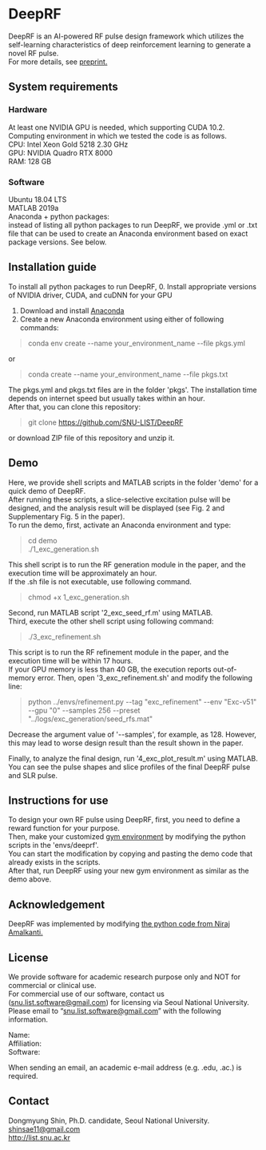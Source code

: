 # DeepRF

DeepRF is an AI-powered RF pulse design framework which utilizes the self-learning characteristics 
of deep reinforcement learning to generate a novel RF pulse. \
For more details, see [preprint.](https://arxiv.org/abs/2105.03061)

## System requirements

### Hardware
At least one NVIDIA GPU is needed, which supporting CUDA 10.2.\
Computing environment in which we tested the code is as follows.\
CPU: Intel Xeon Gold 5218 2.30 GHz\
GPU: NVIDIA Quadro RTX 8000\
RAM: 128 GB

### Software
Ubuntu 18.04 LTS\
MATLAB 2019a\
Anaconda + python packages:\
instead of listing all python packages to run DeepRF, we provide .yml or .txt file that can be used to 
create an Anaconda environment based on exact package versions. See below.

## Installation guide
To install all python packages to run DeepRF,
0. Install appropriate versions of NVIDIA driver, CUDA, and cuDNN for your GPU
1. Download and install [Anaconda](https://www.anaconda.com/products/individual)
2. Create a new Anaconda environment using either of following commands:
>conda env create --name your_environment_name --file pkgs.yml

or

>conda create --name your_environment_name --file pkgs.txt

The pkgs.yml and pkgs.txt files are in the folder 'pkgs'. The installation time depends on internet speed 
but usually takes within an hour.\
After that, you can clone this repository:
> git clone https://github.com/SNU-LIST/DeepRF

or download ZIP file of this repository and unzip it.

## Demo
Here, we provide shell scripts and MATLAB scripts in the folder 'demo' for a quick demo of DeepRF.\
After running these scripts, a slice-selective excitation pulse will be designed, 
and the analysis result will be displayed 
(see Fig. 2 and Supplementary Fig. 5 in the paper).\
To run the demo, first, activate an Anaconda environment and type:
> cd demo\
> ./1_exc_generation.sh

This shell script is to run the RF generation module in the paper, 
and the execution time will be approximately an hour.\
If the .sh file is not executable, use following command.
> chmod +x 1_exc_generation.sh

Second, run MATLAB script '2_exc_seed_rf.m' using MATLAB.\
Third, execute the other shell script using following command:
> ./3_exc_refinement.sh

This script is to run the RF refinement module in the paper, and the  execution time will be within 17 hours.\
If your GPU memory is less than 40 GB, the execution reports out-of-memory error. Then, open '3_exc_refinement.sh' and
modify the following line:
> python ../envs/refinement.py --tag "exc_refinement" --env "Exc-v51" --gpu "0" --samples 256 --preset "../logs/exc_generation/seed_rfs.mat"

Decrease the argument value of '--samples', for example, as 128. However, this may lead to worse design result 
than the result shown in the paper.

Finally, to analyze the final design, run '4_exc_plot_result.m' using MATLAB.
You can see the pulse shapes and slice profiles of the final DeepRF pulse and SLR pulse.

## Instructions for use
To design your own RF pulse using DeepRF, first, you need to define a reward function for your purpose.\
Then, make your customized [gym environment](https://gym.openai.com/) by modifying the python scripts 
in the 'envs/deeprf'.\
You can start the modification by copying and pasting the demo code that already exists in the scripts.\
After that, run DeepRF using your new gym environment as similar as the demo above.

## Acknowledgement
DeepRF was implemented by modifying 
[the python code from Niraj Amalkanti.](https://github.com/namalkanti/bloch-simulator-python) 

## License
We provide software for academic research purpose only and NOT for commercial or clinical use.  
For commercial use of our software, contact us (snu.list.software@gmail.com) for licensing 
via Seoul National University.  
Please email to “snu.list.software@gmail.com” with the following information.  
  
Name:  
Affiliation:  
Software:  
  
When sending an email, an academic e-mail address (e.g. .edu, .ac.) is required.  

## Contact
Dongmyung Shin, Ph.D. candidate, Seoul National University.  
shinsae11@gmail.com  
http://list.snu.ac.kr